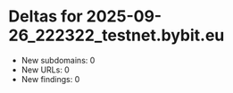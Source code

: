 # Deltas for 2025-09-26_222322_testnet.bybit.eu
- New subdomains: 0
- New URLs: 0
- New findings: 0
